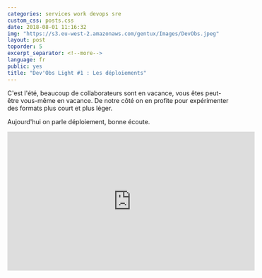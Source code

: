 ```yaml
---
categories: services work devops sre
custom_css: posts.css
date: 2018-08-01 11:16:32
img: "https://s3.eu-west-2.amazonaws.com/gentux/Images/DevObs.jpeg"
layout: post
toporder: 5
excerpt_separator: <!--more-->
language: fr
public: yes
title: "Dev'Obs Light #1 : Les déploiements"
---
```


C'est l'été, beaucoup de collaborateurs sont en vacance, vous êtes peut-être
vous-même en vacance. De notre côté on en profite pour expérimenter des formats
plus court et plus léger.

Aujourd'hui on parle déploiement, bonne écoute.

<!--more-->

<iframe width="560" height="315" src="https://www.youtube.com/embed/FX2nUyNpWB0" frameborder="0" allow="autoplay; encrypted-media" allowfullscreen></iframe>
